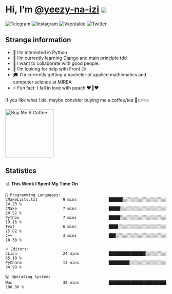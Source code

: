 # Hi, I’m [@yeezy-na-izi](https://github.com/yeezy-na-izi/) ![](https://visitor-badge.glitch.me/badge?page_id=yeezy-na-izi.yeezy-na-izi)

[![Telegram](https://img.shields.io/badge/Telegram-262424?style=for-the-badge&logo=Telegram)](https://t.me/yeezy_na_izi)
[![Instagram](https://img.shields.io/badge/Instagram-262424?style=for-the-badge&logo=Instagram)](https://www.instagram.com/yeezy_na_izi)
[![Vkontakte](https://img.shields.io/badge/VK-262424?style=for-the-badge&logo=Vk&logoColor=0077FF)](https://vk.com/yeezy_na_izi)
[![Twitter](https://img.shields.io/badge/Twitter-262424?style=for-the-badge&logo=Twitter)](https://twitter.com/yeezynaizi)

## Strange information
  
- 👀 I’m interested in Python
- 🌱 I’m currently learning Django and main principle tdd
- 💞️ I want to collaborate with good people.
- 🤔 I’m looking for help with Front 😏
- 🎓 I'm currently getting a bachelor of applied mathematics and computer science at MIREA
- ⚡️ Fun fact: I fall in love with peach ❤️🍑❤️

If you like what I do, maybe consider buying me a coffee/tea 🥺👉👈

<a href="https://www.buymeacoffee.com/yeezynaizi" target="_blank"><img src="https://cdn.buymeacoffee.com/buttons/v2/default-red.png" alt="Buy Me A Coffee" width="150" ></a>

## Statistics

<!--START_SECTION:waka-->
📊 **This Week I Spent My Time On** 

```text
💬 Programming Languages: 
CMakeLists.txt           9 mins              ██████░░░░░░░░░░░░░░░░░░░   24.23 % 
CMake                    7 mins              █████░░░░░░░░░░░░░░░░░░░░   20.52 % 
Python                   7 mins              █████░░░░░░░░░░░░░░░░░░░░   19.16 % 
Text                     6 mins              ████░░░░░░░░░░░░░░░░░░░░░   15.82 % 
C++                      3 mins              ███░░░░░░░░░░░░░░░░░░░░░░   10.30 % 

🔥 Editors: 
CLion                    24 mins             ████████████████░░░░░░░░░   65.10 % 
PyCharm                  13 mins             █████████░░░░░░░░░░░░░░░░   34.90 % 

💻 Operating System: 
Mac                      38 mins             █████████████████████████   100.00 % 
```


<!--END_SECTION:waka-->
